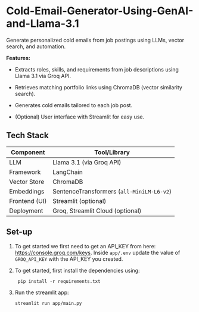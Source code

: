 # Cold-Email-Generator-Using-GenAI-and-Llama-3.1

Generate personalized cold emails from job postings using LLMs, vector search, and automation.

**Features:**

- Extracts roles, skills, and requirements from job descriptions using Llama 3.1 via Groq API.

- Retrieves matching portfolio links using ChromaDB (vector similarity search).

- Generates cold emails tailored to each job post.

- (Optional) User interface with Streamlit for easy use.

## Tech Stack
| Component     | Tool/Library                              |
| ------------- | ----------------------------------------- |
| LLM           | Llama 3.1 (via Groq API)                  |
| Framework     | LangChain                                 |
| Vector Store  | ChromaDB                                  |
| Embeddings    | SentenceTransformers (`all-MiniLM-L6-v2`) |
| Frontend (UI) | Streamlit (optional)                      |
| Deployment    | Groq, Streamlit Cloud (optional)          |


## Set-up
1. To get started we first need to get an API_KEY from here: https://console.groq.com/keys. Inside `app/.env` update the value of `GROQ_API_KEY` with the API_KEY you created. 


2. To get started, first install the dependencies using:
    ```commandline
     pip install -r requirements.txt
    ```
   
3. Run the streamlit app:
   ```commandline
   streamlit run app/main.py
   ```
   

